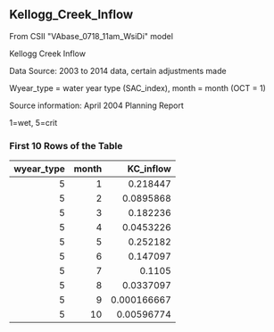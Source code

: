 ## Kellogg_Creek_Inflow
From CSII "VAbase_0718_11am_WsiDi" model

Kellogg Creek Inflow

Data Source: 2003 to 2014 data, certain adjustments made

Wyear_type = water year type (SAC_index), month = month (OCT = 1)

Source information: April 2004 Planning Report

1=wet, 5=crit

### First 10 Rows of the Table
|   wyear_type |   month |   KC_inflow |
|-------------:|--------:|------------:|
|            5 |       1 | 0.218447    |
|            5 |       2 | 0.0895868   |
|            5 |       3 | 0.182236    |
|            5 |       4 | 0.0453226   |
|            5 |       5 | 0.252182    |
|            5 |       6 | 0.147097    |
|            5 |       7 | 0.1105      |
|            5 |       8 | 0.0337097   |
|            5 |       9 | 0.000166667 |
|            5 |      10 | 0.00596774  |